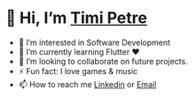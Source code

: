 # 👋 Hi, I’m [Timi Petre](https://github.com/timi-petre)


- 👀 I’m interested in Software Development
- 🌱 I’m currently learning Flutter ❤️
- 💞️ I’m looking to collaborate on future projects.
- ⚡ Fun fact: I love games & music
- 📫 How to reach me [Linkedin](https://www.linkedin.com/in/timotei-petre-b1286b207/) or [Email](mailto:timoteisorin.petre@gmail.com)

<!---
timi-petre/timi-petre is a ✨ special ✨ repository because its `README.md` (this file) appears on your GitHub profile.
You can click the Preview link to take a look at your changes.
--->
